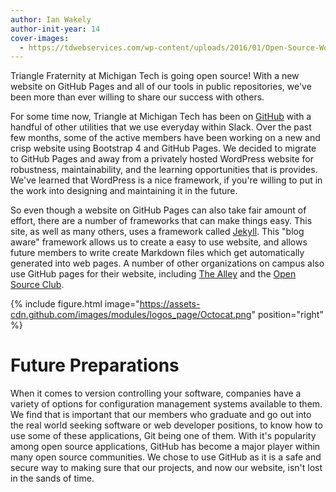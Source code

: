 ```yaml
---
author: Ian Wakely
author-init-year: 14
cover-images:
  - https://tdwebservices.com/wp-content/uploads/2016/01/Open-Source-Word-Cloud-837x470@2x.jpg
---
```


Triangle Fraternity at Michigan Tech is going open source! With a new website on GitHub Pages and all of our tools in public repositories, we've been more than ever willing to share our success with others.

<!-- excerpt -->

For some time now, Triangle at Michigan Tech has been on [GitHub](https://github.com/trianglefraternitymtu)
with a handful of other utilities that we use everyday within Slack. Over the past few months, some of the
active members have been working on a new and crisp website using Bootstrap 4 and GitHub Pages. We decided
to migrate to GitHub Pages and away from a privately hosted WordPress website for robustness, maintainability,
and the learning opportunities that is provides. We've learned that WordPress is a nice framework, if you're
willing to put in the work into designing and maintaining it in the future.

So even though a website on GitHub Pages can also take fair amount of effort, there are a number of frameworks
that can make things easy. This site, as well as many others, uses a framework called [Jekyll](https://jekyllrb.com/).
This "blog aware" framework allows us to create a easy to use website, and allows future members to write create
Markdown files which get automatically generated into web pages. A number of other organizations on campus also
use GitHub pages for their website, including [The Alley](http://makerspace.mtu.edu/) and the
[Open Source Club](http://mtuopensource.club/).

{% include figure.html image="https://assets-cdn.github.com/images/modules/logos_page/Octocat.png" position="right" %}

# Future Preparations

When it comes to version controlling your software, companies have a variety of options for configuration
management systems available to them. We find that is important that our members who graduate and go out into
the real world seeking software or web developer positions, to know how to use some of these applications,
Git being one of them. With it's popularity among open source applications, GitHub has become a major player
within many open source communities. We chose to use GitHub as it is a safe and secure way to making sure that
our projects, and now our website, isn't lost in the sands of time.
